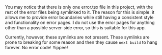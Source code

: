 You may notice that there is only one error.tsx file in this project, with the rest of the error files being symlinked to it. The reason for this is simple: it allows me to provide error boundaries while still having a consistent style and functionality on error pages. I do not use the error pages for anything other than a possible server-side error, so this is suitable for this app.

Currently, however, these symlinks are not present. These symlinks are prone to breaking for some reason and then they cause `next build` to hang forever. No error code! Yippee!
